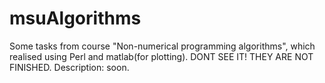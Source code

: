 # msuAlgorithms
Some tasks from course "Non-numerical programming algorithms", which realised using Perl and matlab(for plotting).
DONT SEE IT! THEY ARE NOT FINISHED.
Description: soon.
